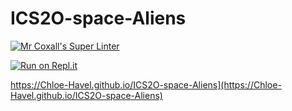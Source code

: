 # ICS2O-space-Aliens

[![Mr Coxall's Super Linter](https://github.com/Chloe-Havel/ICS2O-space-Aliens/workflows/Mr%20Coxall's%20Super%20Linter/badge.svg)](https://github.com/Chloe-Havel/ICS2O-space-Aliens/actions/)

[![Run on Repl.it](https://repl.it/badge/github/Chloe-Havel/ICS2O-space-Aliens)](https://repl.it/github/Chloe-Havel/ICS2O-space-Aliens)

https://Chloe-Havel.github.io/ICS2O-space-Aliens](https://Chloe-Havel.github.io/ICS2O-space-Aliens)
